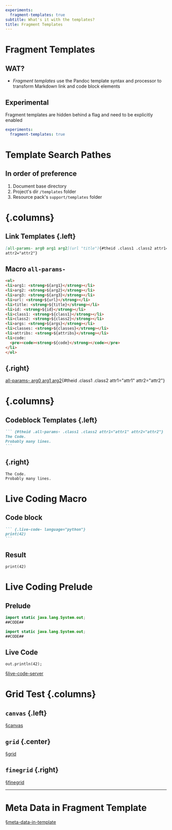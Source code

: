 ```yaml
---
experiments:
  fragment-templates: true
subtitle: What's it with the templates?
title: Fragment Templates
---
```



# Fragment Templates

## WAT?

-   *Fragment templates* use the Pandoc template syntax and processor to
    transform Markdown link and code block elements

## Experimental

Fragment templates are hidden behind a flag and need to be explicitly enabled

``` yaml
experiments:
  fragment-templates: true
```

# Template Search Pathes

## In order of preference

1.  Document base directory
2.  Project's dir `/templates` folder
3.  Resource pack's `support/templates` folder

#  {.columns}

## Link Templates {.left}

``` markdown
[all-params- arg0 arg1 arg2](url "title"){#theid .class1 .class2 attr1="attr1"
attr2="attr2"}
```

## Macro `all-params-`

``` html
<ol>
<li>arg1: <strong>${arg1}</strong></li>
<li>arg2: <strong>${arg2}</strong></li>
<li>arg3: <strong>${arg3}</strong></li>
<li>url: <strong>${url}</strong></li>
<li>title: <strong>${title}</strong></li>
<li>id: <strong>${id}</strong></li>
<li>class1: <strong>${class1}</strong></li>
<li>class2: <strong>${class2}</strong></li>
<li>args: <strong>${args}</strong></li>
<li>classes: <strong>${classes}</strong></li>
<li>attribs: <strong>${attribs}</strong></li>
<li>code: 
  <pre><code><strong>${code}</strong></code></pre>
</li>
</ol>
```

##  {.right}

[all-params- arg0 arg1 arg2](url "title"){#theid .class1 .class2 attr1="attr1"
attr2="attr2"}

#  {.columns}

## Codeblock Templates {.left}

```` markdown
``` {#theid .all-params- .class1 .class2 attr1="attr1" attr2="attr2"}
The Code.
Probably many lines.
```
````

##  {.right}

``` {#theid .all-params- .class1 .class2 attr1="attr1" attr2="attr2"}
The Code.
Probably many lines.
```

# Live Coding Macro

## Code block

```` markdown
``` {.live-code- language="python"}
print(42)
```
````

## Result

``` {.live-code- .small language="python" caption="Captions are swell!"}
print(42)
```

# Live Coding Prelude

## Prelude

``` {#prelude.java .live-code-prelude-}
import static java.lang.System.out;
##CODE##
```

``` .java
import static java.lang.System.out;
##CODE##
```

## Live Code

``` {.live-code- language="java" template="#prelude.java"}
out.println(42);
```

[§live-code-server](https://codapi.tramberend.de/v1)

# Grid Test {.columns}

## `canvas` {.left}

[§canvas](500px)

## `grid` {.center}

[§grid](500px)

## `finegrid` {.right}

[§finegrid](500px)

--------------------------------------------------------------------------------

# Meta Data in Fragment Template

[§meta-data-in-template]()
